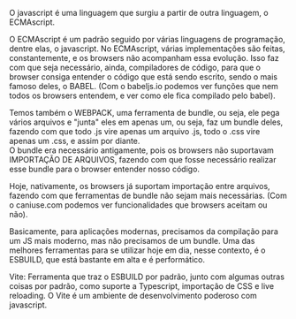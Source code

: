 O javascript é uma linguagem que surgiu a partir de outra linguagem, o ECMAscript.

O ECMAscript é um padrão seguido por várias linguagens de programação, dentre elas,
o javascript. No ECMAscript, várias implementações são feitas, constantemente, e os
browsers não acompanham essa evolução.
Isso faz com que seja necessário, ainda, compiladores de código, para que o browser
consiga entender o código que está sendo escrito, sendo o mais famoso deles, o BABEL.
(Com o babeljs.io podemos ver funções que nem todos os browsers entendem, e ver como ele
fica compilado pelo babel).

Temos também o WEBPACK, uma ferramenta de bundle, ou seja, ele pega vários arquivos
e "junta" eles em apenas um, ou seja, faz um bundle deles, fazendo com que todo .js
vire apenas um arquivo .js, todo o .css vire apenas um .css, e assim por diante.  
O bundle era necessário antigamente, pois os browsers não suportavam IMPORTAÇÃO
DE ARQUIVOS, fazendo com que fosse necessário realizar esse bundle para o browser
entender nosso código.

Hoje, nativamente, os browsers já suportam importação entre arquivos, fazendo com que
ferramentas de bundle não sejam mais necessárias. (Com o caniuse.com podemos ver funcionalidades
que browsers aceitam ou não).

Basicamente, para aplicações modernas, precisamos da compilação para um JS mais moderno,
mas não precisamos de um bundle. Uma das melhores ferramentas para se utilizar hoje em dia,
nesse contexto, é o ESBUILD, que está bastante em alta e é performático.

Vite: Ferramenta que traz o ESBUILD por padrão, junto com algumas outras coisas por padrão,
como suporte a Typescript, importação de CSS e live reloading. O Vite é um ambiente de
desenvolvimento poderoso com javascript.
